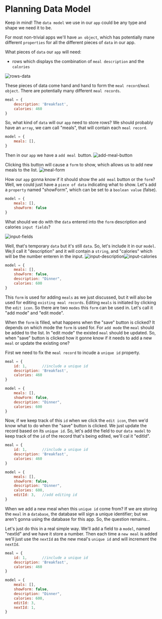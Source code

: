 # Planning Data Model

Keep in mind! The `data model` we use in our `app` could be any type and shape we need it to be. 

For most non-trivial apps we'll have `an object`, which has potentially mane different `properties` for all the different pieces of `data` in our app.  

What pieces of `data` our `app` will need: 
- rows which displays the combination of `meal description` and the `calories`

![rows-data](../rows-data.png)

These pieces of data come hand and hand to form the `meal record`/`meal object`. There are potentially many different `meal records`. 

```js
meal = {
    description: 'Breakfast',
    calories: 460
}
```
So, what kind of `data` will our `app` need to store rows? We should probably have an `array`, we cam call "meals", that will contain each `meal record`. 

```js
model = {
    meals: [],
}
```
Then in our `app` we have a `add meal `button. 
![add-meal-button](../add-meal-button.png)

Clicking this button will cause a `form` to show, which allows us to add new meals to the list. 
![meal-form](../meal-form.png)

How our `app` gonna know if it should show the `add meal` button or the `form`? Well, we could just have a `piece of data` indicating what to show. Let's add a `property` named "showForm", which can be set to a `boolean value` (false).

```js
model = {
    meals: [],
    showForm: false
}
```
What should we do with the `data` entered into the `form` description and calories `input fields`?

![input-fields](../input-fields.png)

Well, that's temporary `data` but it's still `data`. So, let's include it in our `model`. We;ll call it "description" and it will contain a `string`, and "calories" which will be the number enteren in the input. 
![input-description](../input-description.png)![input-calories](../input-calories.png)

```js
model = {
    meals: [],
    showForm: false,
    description: "Dinner",
    calories: 600
}
```

This `form` is used for adding `meals` as we just discussed, but it will also be used for editing `existing meal records`.  Editing `meals` is initiated by clicking the `edit icon`. So there are two `modes` this `form` can be used in. Let's call it "add mode" and "edit mode".  

When the `form` is filled, what happens when the "save" button is clicked? It depends on which mode the `form` is used for. For `add mode` the `meal` should be added to the list. In "edit mode" the existed `meal` should be updated. So, when "save" button is clicked how it gonne know if it needs to add a new `meal` or update the existing one? 

First we need to fix the `meal record` to incude a `unique id` property. 
```js
meal = {
    id: 1,       //include a unique id 
    description: 'Breakfast',
    calories: 460
}

model = {
    meals: [],
    showForm: false,
    description: "Dinner",
    calories: 600
}
```
Now, if we keep track of this `id` when we click the `edit icon`, then we'd know what to do when the "save" button is clicked. We just update the record based on its `unique id`. So, let's add the field to our `data model` to keep track of the `id` of the record that's being edited, we'll cal it "editId".

```js
meal = {
    id: 1,       //include a unique id 
    description: 'Breakfast',
    calories: 460
}

model = {
    meals: [],
    showForm: false,
    description: "Dinner",
    calories: 600,
    editId: 3,   //add editing id
}
```
When we add a new meal when this `unique id` come from? If we are storing the `meal` in a `database`, the database will sign a unique identifier; but we aren't gonna using the database for this app. So, the question remains...

Let's just do this in a real simple way. We'll add a field to a `model`, named "nextId" and we have it store a number. Then each time a `new meal` is added we'll just use the `nextId` as the new meal's `unique id` and will increment the `nextId`. 

```js
meal = {
    id: 1,       //include a unique id 
    description: 'Breakfast',
    calories: 460
}

model = {
    meals: [],
    showForm: false,
    description: "Dinner",
    calories: 600,
    editId: 3,
    nextId: 1,
}
```